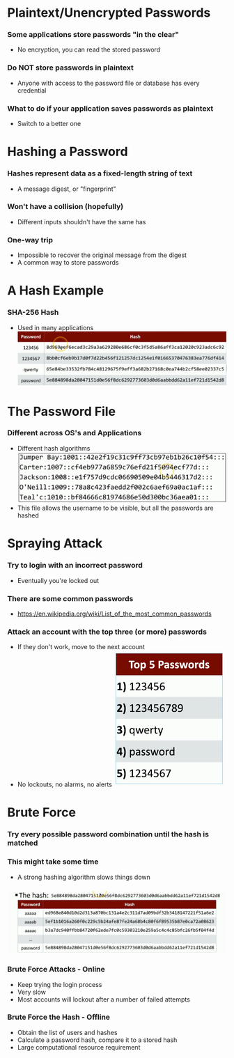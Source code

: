 # Plaintext/Unencrypted Passwords
### Some applications store passwords "in the clear"
- No encryption, you can read the stored password
### Do NOT store passwords in plaintext
- Anyone with access to the password file or database has every credential
### What to do if your application saves passwords as plaintext
- Switch to a better one
# Hashing a Password
### Hashes represent data as a fixed-length string of text
- A message digest, or "fingerprint"
### Won't have a collision (hopefully)
- Different inputs shouldn't have the same has
### One-way trip
- Impossible to recover the original message from the digest
- A common way to store passwords
# A Hash Example
### SHA-256 Hash
- Used in many applications
![](attachments/1fc410363094307129508ca629ea9588.png)
# The Password File
### Different across OS's and Applications
- Different hash algorithms
![](attachments/dd6a0eccff1bd5f435668b652012b98d.png)
- This file allows the username to be visible, but all the passwords are hashed
# Spraying Attack
### Try to login with an incorrect password
- Eventually you're locked out
### There are some common passwords
- https://en.wikipedia.org/wiki/List_of_the_most_common_passwords
### Attack an account with the top three (or more) passwords
- If they don't work, move to the next account
- No lockouts, no alarms, no alerts
![](attachments/fbf6fb15f8b94b684be4e5f2a5382b07.png)
# Brute Force
### Try every possible password combination until the hash is matched
### This might take some time
- A strong hashing algorithm slows things down
### ![](attachments/fd090a1a5a4085620c25065cf4ecc0a1.png)
### Brute Force Attacks - Online
- Keep trying the login process
- Very slow
- Most accounts will lockout after a number of failed attempts
### Brute Force the Hash - Offline
- Obtain the list of users and hashes
- Calculate a password hash, compare it to a stored hash
- Large computational resource requirement